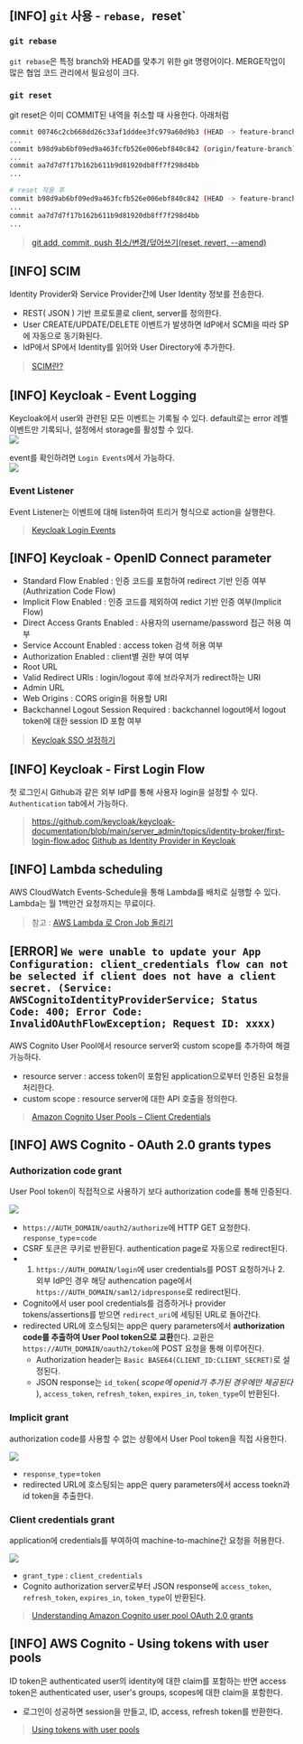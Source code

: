 ## [INFO] `git` 사용 - `rebase, `reset`
### `git rebase`
`git rebase`은 특정 branch와 HEAD를 맞추기 위한 git 명령어이다. MERGE작업이 많은 협업 코드 관리에서 필요성이 크다.

### `git reset`
git reset은 이미 COMMIT된 내역을 취소할 때 사용한다. 아래처럼

```bash
commit 00746c2cb668dd26c33af1dddee3fc979a60d9b3 (HEAD -> feature-branch)
...
commit b98d9ab6bf09ed9a463fcfb526e006ebf840c842 (origin/feature-branch)
...
commit aa7d7d7f17b162b611b9d81920db8ff7f298d4bb
...

# reset 적용 후
commit b98d9ab6bf09ed9a463fcfb526e006ebf840c842 (HEAD -> feature-branch, origin/feature-branch)
...
commit aa7d7d7f17b162b611b9d81920db8ff7f298d4bb
...
```

> [git add, commit, push 취소/변경/덮어쓰기(reset, revert, --amend)
](https://velog.io/@falling_star3/GitHub-git-add-git-commit-git-push-%EC%B7%A8%EC%86%8C%EB%B3%80%EA%B2%BD%EB%8D%AE%EC%96%B4%EC%93%B0%EA%B8%B0)

## [INFO] SCIM
Identity Provider와 Service Provider간에 User Identity 정보를 전송한다.
- REST( JSON ) 기반 프로토콜로 client, server를 정의한다.
- User CREATE/UPDATE/DELETE 이벤트가 발생하면 IdP에서 SCMI을 따라 SP에 자동으로 동기화된다.
- IdP에서 SP에서 Identity를 읽어와 User Directory에 추가한다.
 > [SCIM란?](https://www.okta.com/kr/blog/2017/01/what-is-scim/)
 
## [INFO] Keycloak - Event Logging 
Keycloak에서 user와 관련된 모든 이벤트는 기록될 수 있다. default로는 error 레벨 이벤트만 기록되나, 설정에서 storage를 활성할 수 있다.   
![](https://wjw465150.gitbooks.io/keycloak-documentation/content/server_admin/keycloak-images/login-events-settings.png)

event를 확인하려면 `Login Events`에서 가능하다.  
![](https://wjw465150.gitbooks.io/keycloak-documentation/content/server_admin/keycloak-images/login-events.png)

### Event Listener
Event Listener는 이벤트에 대해 listen하여 트리거 형식으로 action을 실행한다. 

> [Keycloak Login Events](https://wjw465150.gitbooks.io/keycloak-documentation/content/server_admin/topics/events/login.html)

## [INFO] Keycloak - OpenID Connect parameter
- Standard Flow Enabled : 인증 코드를 포함하여 redirect 기반 인증 여부(Authrization Code Flow)
- Implicit Flow Enabled : 인증 코드를 제외하여 redict 기반 인증 여부(Implicit Flow)
- Direct Access Grants Enabled : 사용자의 username/password 접근 허용 여부
- Service Account Enabled : access token 검색 허용 여부
- Authorization Enabled : client별 권한 부여 여부
- Root URL
- Valid Redirect URIs : login/logout 후에 브라우저가 redirect하는 URI
- Admin URL
- Web Origins : CORS origin을 허용할 URI
- Backchannel Logout Session Required : backchannel logout에서 logout token에 대한 session ID 포함 여부

> [Keycloak SSO 설정하기](https://freestrokes.tistory.com/153)  

## [INFO] Keycloak - First Login Flow
첫 로그인시 Github과 같은 외부 IdP를 통해 사용자 login을 설정할 수 있다. `Authentication` tab에서 가능하다.  
> https://github.com/keycloak/keycloak-documentation/blob/main/server_admin/topics/identity-broker/first-login-flow.adoc
> [Github as Identity Provider in Keycloak](https://medium.com/keycloak/github-as-identity-provider-in-keyclaok-dca95a9d80ca)

## [INFO] Lambda scheduling
AWS CloudWatch Events-Schedule을 통해 Lambda를 배치로 실행할 수 있다. Lambda는 월 1백만건 요청까지는 무료이다.  
> 참고 : [AWS Lambda 로 Cron Job 돌리기 ](https://medium.com/itus-project/aws-aws-lambda-%EB%A1%9C-cron-job-%EB%8F%8C%EB%A6%AC%EA%B8%B0-c1c8875dc288)

## [ERROR] `We were unable to update your App Configuration: client_credentials flow can not be selected if client does not have a client secret. (Service: AWSCognitoIdentityProviderService; Status Code: 400; Error Code: InvalidOAuthFlowException; Request ID: xxxx)`

AWS Cognito User Pool에서 resource server와 custom scope를 추가하여 해결 가능하다.
- resource server : access token이 포함된 application으로부터 인증된 요청을 처리한다.
- custom scope : resource server에 대한 API 호출을 정의한다.  
> [Amazon Cognito User Pools – Client Credentials](https://jobairkhan.com/2019/02/10/aws-cognito-user-pools-client-credentials/)

## [INFO] AWS Cognito - OAuth 2.0 grants types
### Authorization code grant
User Pool token이 직접적으로 사용하기 보다 authorization code를 통해 인증된다.
 
![](https://d2908q01vomqb2.cloudfront.net/0a57cb53ba59c46fc4b692527a38a87c78d84028/2018/11/08/auth_code_grant-1024x486.jpg)
- `https://AUTH_DOMAIN/oauth2/authorize`에 HTTP GET 요청한다. `response_type`=`code`
- CSRF 토큰은 쿠키로 반환된다. authentication page로 자동으로 redirect된다. 
- 1. `https://AUTH_DOMAIN/login`에 user credentials를 POST 요청하거나 2. 외부 IdP인 경우 해당 authencation page에서 `https://AUTH_DOMAIN/saml2/idpresponse`로 redirect된다.  
- Cognito에서 user pool credentials를 검증하거나 provider tokens/assertions를 받으면 `redirect_uri`에 세팅된 URL로 돌아간다.
- redirected URL에 호스팅되는 app은 query parameters에서 **authorization code를 추출하여 User Pool token으로 교환**한다. 교환은 ` https://AUTH_DOMAIN/oauth2/token`에 POST 요청을 통해 이루어진다. 
	- Authorization header는 `Basic BASE64(CLIENT_ID:CLIENT_SECRET)`로 설정된다. 
	- JSON response는 `id_token`( *scope에 openid가 추가된 경우에만 제공된다* ), `access_token`, `refresh_token`, `expires_in`, `token_type`이 반환된다. 

### Implicit grant
authorization code를 사용할 수 없는 상황에서 User Pool token을 직접 사용한다.

![](https://d2908q01vomqb2.cloudfront.net/0a57cb53ba59c46fc4b692527a38a87c78d84028/2018/11/08/implicit_grant-1024x483.jpg)
- `response_type`=`token`
- redirected URL에 호스팅되는 app은 query parameters에서 access toekn과 id token을 추출한다.

### Client credentials grant
application에 credentials를 부여하여 machine-to-machine간 요청을 허용한다.

![](https://d2908q01vomqb2.cloudfront.net/0a57cb53ba59c46fc4b692527a38a87c78d84028/2018/11/08/client_creds_grant-1024x661.jpg)
- `grant_type` : `client_credentials`
- Cognito authorization server로부터 JSON response에 `access_token`, `refresh_token`, `expires_in`, `token_type`이 반환된다.

> [Understanding Amazon Cognito user pool OAuth 2.0 grants](https://aws.amazon.com/ko/blogs/mobile/understanding-amazon-cognito-user-pool-oauth-2-0-grants/)

## [INFO] AWS Cognito - Using tokens with user pools
ID token은 authenticated user의 identity에 대한 claim를 포함하는 반면 access token은 authenticated user, user's groups, scopes에 대한 claim을 포함한다.
- 로그인이 성공하면 session을 만들고, ID, access, refresh token를 반환한다.

> [Using tokens with user pools](https://docs.aws.amazon.com/cognito/latest/developerguide/amazon-cognito-user-pools-using-tokens-with-identity-providers.html)



